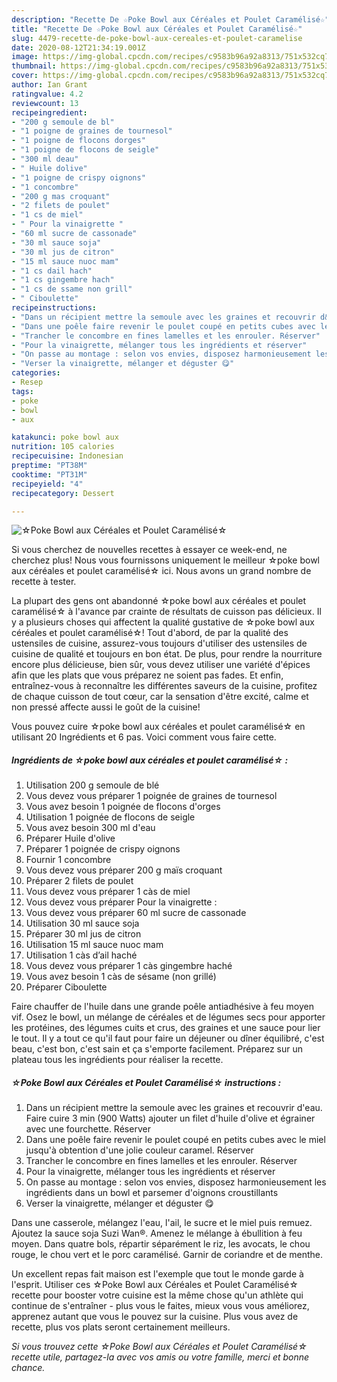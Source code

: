 ```yaml
---
description: "Recette De ☆Poke Bowl aux Céréales et Poulet Caramélisé☆"
title: "Recette De ☆Poke Bowl aux Céréales et Poulet Caramélisé☆"
slug: 4479-recette-de-poke-bowl-aux-cereales-et-poulet-caramelise
date: 2020-08-12T21:34:19.001Z
image: https://img-global.cpcdn.com/recipes/c9583b96a92a8313/751x532cq70/☆poke-bowl-aux-cereales-et-poulet-caramelise☆-photo-principale-de-la-recette.jpg
thumbnail: https://img-global.cpcdn.com/recipes/c9583b96a92a8313/751x532cq70/☆poke-bowl-aux-cereales-et-poulet-caramelise☆-photo-principale-de-la-recette.jpg
cover: https://img-global.cpcdn.com/recipes/c9583b96a92a8313/751x532cq70/☆poke-bowl-aux-cereales-et-poulet-caramelise☆-photo-principale-de-la-recette.jpg
author: Ian Grant
ratingvalue: 4.2
reviewcount: 13
recipeingredient:
- "200 g semoule de bl"
- "1 poigne de graines de tournesol"
- "1 poigne de flocons dorges"
- "1 poigne de flocons de seigle"
- "300 ml deau"
- " Huile dolive"
- "1 poigne de crispy oignons"
- "1 concombre"
- "200 g mas croquant"
- "2 filets de poulet"
- "1 cs de miel"
- " Pour la vinaigrette "
- "60 ml sucre de cassonade"
- "30 ml sauce soja"
- "30 ml jus de citron"
- "15 ml sauce nuoc mam"
- "1 cs dail hach"
- "1 cs gingembre hach"
- "1 cs de ssame non grill"
- " Ciboulette"
recipeinstructions:
- "Dans un récipient mettre la semoule avec les graines et recouvrir d&#39;eau. Faire cuire 3 min (900 Watts) ajouter un filet d&#39;huile d&#39;olive et égrainer avec une fourchette. Réserver"
- "Dans une poêle faire revenir le poulet coupé en petits cubes avec le miel jusqu&#39;à obtention d&#39;une jolie couleur caramel. Réserver"
- "Trancher le concombre en fines lamelles et les enrouler. Réserver"
- "Pour la vinaigrette, mélanger tous les ingrédients et réserver"
- "On passe au montage : selon vos envies, disposez harmonieusement les ingrédients dans un bowl et parsemer d&#39;oignons croustillants"
- "Verser la vinaigrette, mélanger et déguster 😋"
categories:
- Resep
tags:
- poke
- bowl
- aux

katakunci: poke bowl aux 
nutrition: 105 calories
recipecuisine: Indonesian
preptime: "PT38M"
cooktime: "PT31M"
recipeyield: "4"
recipecategory: Dessert

---
```



![☆Poke Bowl aux Céréales et Poulet Caramélisé☆](https://img-global.cpcdn.com/recipes/c9583b96a92a8313/751x532cq70/☆poke-bowl-aux-cereales-et-poulet-caramelise☆-photo-principale-de-la-recette.jpg)

Si vous cherchez de nouvelles recettes à essayer ce week-end, ne cherchez plus! Nous vous fournissons uniquement le meilleur ☆poke bowl aux céréales et poulet caramélisé☆ ici. Nous avons un grand nombre de recette à tester.

La plupart des gens ont abandonné ☆poke bowl aux céréales et poulet caramélisé☆ à l'avance par crainte de résultats de cuisson pas délicieux. Il y a plusieurs choses qui affectent la qualité gustative de ☆poke bowl aux céréales et poulet caramélisé☆! Tout d'abord, de par la qualité des ustensiles de cuisine, assurez-vous toujours d'utiliser des ustensiles de cuisine de qualité et toujours en bon état. De plus, pour rendre la nourriture encore plus délicieuse, bien sûr, vous devez utiliser une variété d'épices afin que les plats que vous préparez ne soient pas fades. Et enfin, entraînez-vous à reconnaître les différentes saveurs de la cuisine, profitez de chaque cuisson de tout cœur, car la sensation d'être excité, calme et non pressé affecte aussi le goût de la cuisine!

<!--inarticleads1-->

Vous pouvez cuire ☆poke bowl aux céréales et poulet caramélisé☆ en utilisant 20 Ingrédients et 6 pas. Voici comment vous faire cette.

##### Ingrédients de ☆poke bowl aux céréales et poulet caramélisé☆ :

1. Utilisation 200 g semoule de blé
1. Vous devez vous préparer 1 poignée de graines de tournesol
1. Vous avez besoin 1 poignée de flocons d&#39;orges
1. Utilisation 1 poignée de flocons de seigle
1. Vous avez besoin 300 ml d&#39;eau
1. Préparer  Huile d&#39;olive
1. Préparer 1 poignée de crispy oignons
1. Fournir 1 concombre
1. Vous devez vous préparer 200 g maïs croquant
1. Préparer 2 filets de poulet
1. Vous devez vous préparer 1 càs de miel
1. Vous devez vous préparer  Pour la vinaigrette :
1. Vous devez vous préparer 60 ml sucre de cassonade
1. Utilisation 30 ml sauce soja
1. Préparer 30 ml jus de citron
1. Utilisation 15 ml sauce nuoc mam
1. Utilisation 1 càs d’ail haché
1. Vous devez vous préparer 1 càs gingembre haché
1. Vous avez besoin 1 càs de sésame (non grillé)
1. Préparer  Ciboulette


Faire chauffer de l&#39;huile dans une grande poêle antiadhésive à feu moyen vif. Osez le bowl, un mélange de céréales et de légumes secs pour apporter les protéines, des légumes cuits et crus, des graines et une sauce pour lier le tout. Il y a tout ce qu&#39;il faut pour faire un déjeuner ou dîner équilibré, c&#39;est beau, c&#39;est bon, c&#39;est sain et ça s&#39;emporte facilement. Préparez sur un plateau tous les ingrédients pour réaliser la recette. 

<!--inarticleads2-->

##### ☆Poke Bowl aux Céréales et Poulet Caramélisé☆ instructions :

1. Dans un récipient mettre la semoule avec les graines et recouvrir d&#39;eau. Faire cuire 3 min (900 Watts) ajouter un filet d&#39;huile d&#39;olive et égrainer avec une fourchette. Réserver
1. Dans une poêle faire revenir le poulet coupé en petits cubes avec le miel jusqu&#39;à obtention d&#39;une jolie couleur caramel. Réserver
1. Trancher le concombre en fines lamelles et les enrouler. Réserver
1. Pour la vinaigrette, mélanger tous les ingrédients et réserver
1. On passe au montage : selon vos envies, disposez harmonieusement les ingrédients dans un bowl et parsemer d&#39;oignons croustillants
1. Verser la vinaigrette, mélanger et déguster 😋


Dans une casserole, mélangez l&#39;eau, l&#39;ail, le sucre et le miel puis remuez. Ajoutez la sauce soja Suzi Wan®. Amenez le mélange à ébullition à feu moyen. Dans quatre bols, répartir séparément le riz, les avocats, le chou rouge, le chou vert et le porc caramélisé. Garnir de coriandre et de menthe. 

<!--inarticleads1-->

<p>
Un excellent repas fait maison est l'exemple que tout le monde garde à l'esprit. Utiliser ces ☆Poke Bowl aux Céréales et Poulet Caramélisé☆ recette pour booster votre cuisine est la même chose qu'un athlète qui continue de s'entraîner - plus vous le faites, mieux vous vous améliorez, apprenez autant que vous le pouvez sur la cuisine. Plus vous avez de recette, plus vos plats seront certainement meilleurs.
</p>

<p>
<i>Si vous trouvez cette ☆Poke Bowl aux Céréales et Poulet Caramélisé☆ recette utile, partagez-la avec vos amis ou votre famille, merci et bonne chance.</i>
</p>
